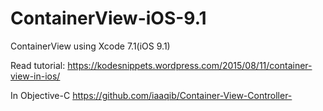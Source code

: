 # ContainerView-iOS-9.1
ContainerView using Xcode 7.1(iOS 9.1)

Read tutorial: https://kodesnippets.wordpress.com/2015/08/11/container-view-in-ios/

In Objective-C
https://github.com/iaaqib/Container-View-Controller-
